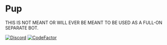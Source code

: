 # Pup
THIS IS NOT MEANT OR WILL EVER BE MEANT TO BE USED AS A FULL-ON SEPARATE BOT.

[![Discord](https://discord.com/api/guilds/811354612547190794/widget.png)](https://discordsrv.com/discord)
[![CodeFactor](https://www.codefactor.io/repository/github/saboooor/pup/badge/master)](https://www.codefactor.io/repository/github/saboooor/pup/overview/master)